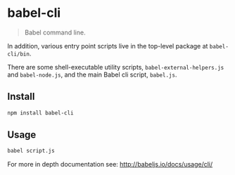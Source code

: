 # babel-cli

> Babel command line.
 
In addition, various entry point scripts live in the top-level package at `babel-cli/bin`.

There are some shell-executable utility scripts, `babel-external-helpers.js` and `babel-node.js`, and the main Babel cli script, `babel.js`.

## Install

```sh
npm install babel-cli
```

## Usage 

```sh
babel script.js
```

For more in depth documentation see: http://babeljs.io/docs/usage/cli/
